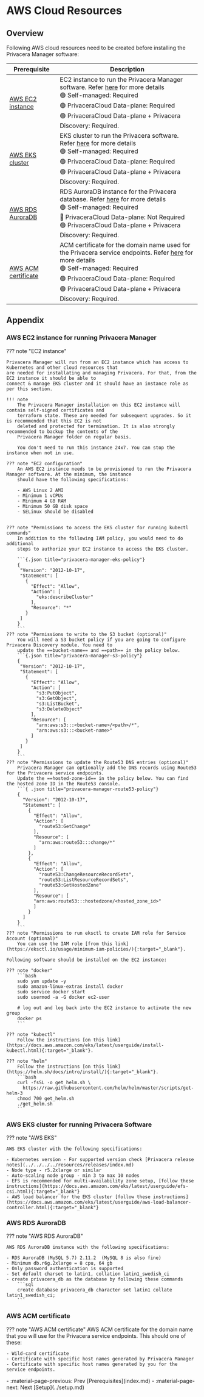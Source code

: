 # AWS Cloud Resources

## Overview
Following AWS cloud resources need to be created before installing the Privacera Manager software:

| Prerequisite | Description                                                                                                                                                                                                                                                                         |
| --- |-------------------------------------------------------------------------------------------------------------------------------------------------------------------------------------------------------------------------------------------------------------------------------------|
| [AWS EC2 instance](#aws-ec2-instance-for-running-privacera-manager) | EC2 instance to run the Privacera Manager software. Refer [here](#aws-ec2-instance) for more details<br>:green_circle: Self-managed: Required<br>:green_circle: PrivaceraCloud Data-plane: Required<br>:green_circle: PrivaceraCloud Data-plane + Privacera Discovery: Required.    |
| [AWS EKS cluster](#aws-eks-cluster-for-running-privacera-software) | EKS cluster to run the Privacera software. Refer [here](#aws-eks-cluster) for more details<br>:green_circle: Self-managed: Required<br>:green_circle: PrivaceraCloud Data-plane: Required<br>:green_circle: PrivaceraCloud Data-plane + Privacera Discovery: Required.              |
| [AWS RDS AuroraDB](#aws-rds-auroradb) | RDS AuroraDB instance for the Privacera database. Refer [here](#aws-rds-auroradb) for more details<br>:green_circle: Self-managed: Required<br>:no_entry_sign: PrivaceraCloud Data-plane: Not Required<br>:green_circle: PrivaceraCloud Data-plane + Privacera Discovery: Required. |
| [AWS ACM certificate](#aws-acm-certificate) | ACM certificate for the domain name used for the Privacera service endpoints. Refer [here](#aws-acm-certificate) for more details<br>:green_circle: Self-managed: Required<br>:green_circle: PrivaceraCloud Data-plane: Required<br>:green_circle: PrivaceraCloud Data-plane + Privacera Discovery: Required.                          |


## Appendix
### AWS EC2 instance for running Privacera Manager
??? note "EC2 instance"

    Privacera Manager will run from an EC2 instance which has access to Kubernetes and other cloud resources that 
    are needed for installating and managing Privacera. For that, from the EC2 instance it should be able to 
    connect & manage EKS cluster and it should have an instance role as per this section.    

    !!! note 
        The Privacera Manager installation on this EC2 instance will contain self-signed certificates and 
        terraform state. These are needed for subsequent upgrades. So it is recommended that this EC2 is not 
        deleted and protected for termination. It is also strongly recommended to backup the contents of the 
        Privacera Manager folder on regular basis.
    
        You don't need to run this instance 24x7. You can stop the instance when not in use.

    ??? note "EC2 configuration"
        An AWS EC2 instance needs to be provisioned to run the Privacera Manager software. At the minimum, the instance 
        should have the following specifications:  
        
        - AWS Linux 2 AMI
        - Minimum 1 vCPUs
        - Minimum 4 GB RAM
        - Minimum 50 GB disk space  
        - SELinux should be disabled

    
    ??? note "Permissions to access the EKS cluster for running kubectl commands"
        In addition to the following IAM policy, you would need to do additional 
        steps to authorize your EC2 instance to access the EKS cluster.

        ```{.json title="privacera-manager-eks-policy"}
        {
         "Version": "2012-10-17",
         "Statement": [
           {
             "Effect": "Allow",
             "Action": [
               "eks:describeCluster"
             ],
             "Resource": "*"
           }
         ]
        }
        ```
    ??? note "Permissions to write to the S3 bucket (optional)"
        You will need a S3 bucket policy if you are going to configure Privacera Discovery module. You need to 
        update the ==bucket-name== and ==path== in the policy below.
        ```{.json title="privacera-manager-s3-policy"}
        {
         "Version": "2012-10-17",
         "Statement": [
           {
             "Effect": "Allow",
             "Action": [
               "s3:PutObject",
               "s3:GetObject",
               "s3:ListBucket",
               "s3:DeleteObject"
             ],
             "Resource": [
               "arn:aws:s3:::<bucket-name>/<path>/*",
               "arn:aws:s3:::<bucket-name>"
             ]
           }
         ]
        }
        ```
    ??? note "Permissions to update the Route53 DNS entries (optional)"
        Privacera Manager can optionally add the DNS records using Route53 for the Privacera service endpoints.
        Update the ==hosted-zone-id== in the policy below. You can find the hosted zone ID in the Route53 console.
        ```{ .json title="privacera-manager-route53-policy"}
        {
          "Version": "2012-10-17",
          "Statement": [
            {
              "Effect": "Allow",
              "Action": [
                "route53:GetChange"
              ],
              "Resource": [
                "arn:aws:route53:::change/*"
              ]
            },
            {
              "Effect": "Allow",
              "Action": [
                "route53:ChangeResourceRecordSets",
                "route53:ListResourceRecordSets",
                "route53:GetHostedZone"
              ],
              "Resource": [
              "arn:aws:route53:::hostedzone/<hosted_zone_id>"
              ]
            }
          ]
        }
        ```
    ??? note "Permissions to run eksctl to create IAM role for Service Account (optional)"
        You can use the IAM role [from this link](https://eksctl.io/usage/minimum-iam-policies/){:target="_blank"}.

    Following software should be installed on the EC2 instance:

    ??? note "docker"
        ```bash
        sudo yum update -y
        sudo amazon-linux-extras install docker
        sudo service docker start
        sudo usermod -a -G docker ec2-user
        
        # log out and log back into the EC2 instance to activate the new group
        docker ps
        ```
    
    ??? note "kubectl"
        Follow the instructions [on this link](https://docs.aws.amazon.com/eks/latest/userguide/install-kubectl.html){:target="_blank"}.

    ??? note "helm"
        Follow the instructions [on this link](https://helm.sh/docs/intro/install/){:target="_blank"}.
        ```bash
        curl -fsSL -o get_helm.sh \
          https://raw.githubusercontent.com/helm/helm/master/scripts/get-helm-3
        chmod 700 get_helm.sh
        ./get_helm.sh
        ```


### AWS EKS cluster for running Privacera Software
??? note "AWS EKS"

    AWS EKS cluster with the following specifications:

    - Kubernetes version - For supported version check [Privacera release notes](../../../../resources/releases/index.md)
    - Node type - r5.2xlarge or similar
    - Auto-scaling node group - min 3 to max 10 nodes
    - EFS is recommended for multi-availability zone setup, [follow these instructions](https://docs.aws.amazon.com/eks/latest/userguide/efs-csi.html){:target="_blank"}
    - AWS load balancer for the EKS cluster [follow these instructions](https://docs.aws.amazon.com/eks/latest/userguide/aws-load-balancer-controller.html){:target="_blank"}

### AWS RDS AuroraDB
??? note "AWS RDS AuroraDB"

    AWS RDS AuroraDB instance with the following specifications:
    
    - RDS AuroraDB (MySQL 5.7) 2.11.2  (MySQL 8 is also fine)
    - Minimum db.r6g.2xlarge = 8 cpu, 64 gb
    - Only password authentication is supported
    - Set default charset to latin1, collation latin1_swedish_ci
    - create privacera_db as the database by following these commands
        ```sql
        create database privacera_db character set latin1 collate latin1_swedish_ci;
        ```
### AWS ACM certificate
??? note "AWS ACM certificate"
    AWS ACM certificate for the domain name that you will use for the Privacera service endpoints.
    This should one of these:

    - Wild-card certificate
    - Certificate with specific host names generated by Privacera Manager
    - Certificate with specific host names generated by you for the service endpoints.

<div class="grid cards" markdown>
-  :material-page-previous: Prev [Prerequisites](index.md)
-  :material-page-next: Next [Setup](../setup.md)
</div>

